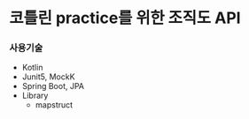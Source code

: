 # 코틀린 practice를 위한 조직도 API

### 사용기술
+ Kotlin
+ Junit5, MockK
+ Spring Boot, JPA
+ Library
  + mapstruct